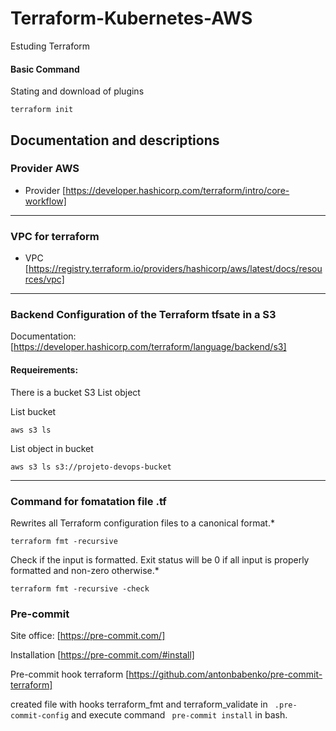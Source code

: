 # Terraform-Kubernetes-AWS
Estuding Terraform

#### Basic Command

Stating and download of plugins
```` 
terraform init 
````

## Documentation and descriptions

### Provider AWS
- Provider [https://developer.hashicorp.com/terraform/intro/core-workflow]

---
### VPC for terraform

- VPC [https://registry.terraform.io/providers/hashicorp/aws/latest/docs/resources/vpc]

-----
### Backend Configuration of the Terraform tfsate in a S3

Documentation: [https://developer.hashicorp.com/terraform/language/backend/s3]
#### Requeirements:
There is a bucket S3
List object

List bucket
 ````
 aws s3 ls
 ````
List object in bucket
 ````
 aws s3 ls s3://projeto-devops-bucket
 ````
----
### Command for fomatation file .tf
 
 Rewrites all Terraform configuration files to a canonical format.*
````
terraform fmt -recursive 
```` 

Check if the input is formatted. Exit status will be 0 if all input is properly formatted and non-zero otherwise.*
````
terraform fmt -recursive -check
```` 

### Pre-commit
Site office: [https://pre-commit.com/]

Installation [https://pre-commit.com/#install]

Pre-commit hook terraform [https://github.com/antonbabenko/pre-commit-terraform]

created file with hooks terraform_fmt and terraform_validate in ```` .pre-commit-config````  and execute command ```` pre-commit install````  in bash.